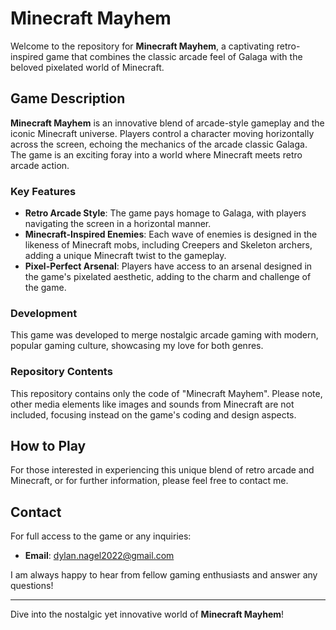 # Minecraft Mayhem

Welcome to the repository for **Minecraft Mayhem**, a captivating retro-inspired game that combines the classic arcade feel of Galaga with the beloved pixelated world of Minecraft.

## Game Description

**Minecraft Mayhem** is an innovative blend of arcade-style gameplay and the iconic Minecraft universe. Players control a character moving horizontally across the screen, echoing the mechanics of the arcade classic Galaga. The game is an exciting foray into a world where Minecraft meets retro arcade action.

### Key Features

- **Retro Arcade Style**: The game pays homage to Galaga, with players navigating the screen in a horizontal manner.
- **Minecraft-Inspired Enemies**: Each wave of enemies is designed in the likeness of Minecraft mobs, including Creepers and Skeleton archers, adding a unique Minecraft twist to the gameplay.
- **Pixel-Perfect Arsenal**: Players have access to an arsenal designed in the game's pixelated aesthetic, adding to the charm and challenge of the game.

### Development

This game was developed to merge nostalgic arcade gaming with modern, popular gaming culture, showcasing my love for both genres.

### Repository Contents

This repository contains only the code of "Minecraft Mayhem". Please note, other media elements like images and sounds from Minecraft are not included, focusing instead on the game's coding and design aspects.

## How to Play

For those interested in experiencing this unique blend of retro arcade and Minecraft, or for further information, please feel free to contact me.

## Contact

For full access to the game or any inquiries:
- **Email**: dylan.nagel2022@gmail.com

I am always happy to hear from fellow gaming enthusiasts and answer any questions!

---

Dive into the nostalgic yet innovative world of **Minecraft Mayhem**!
